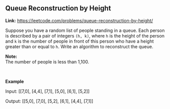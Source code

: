 ## Queue Reconstruction by Height

**Link:** https://leetcode.com/problems/queue-reconstruction-by-height/

Suppose you have a random list of people standing in a queue. Each person is described by a pair of integers `(h, k)`, where `h` is the height of the person and `k` is the number of people in front of this person who have a height greater than or equal to `h`. Write an algorithm to reconstruct the queue.

**Note:**  
The number of people is less than 1,100.

 

**Example**

Input:
\[\[7,0\], \[4,4\], \[7,1\], \[5,0\], \[6,1\], \[5,2\]\]

Output:
\[\[5,0\], \[7,0\], \[5,2\], \[6,1\], \[4,4\], \[7,1\]\]